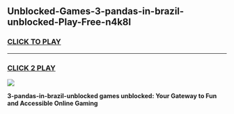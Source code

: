 
## Unblocked-Games-3-pandas-in-brazil-unblocked-Play-Free-n4k8l
<h3>
<a href="https://premium76.site?title=3-pandas-in-brazil-unblocked&ref=10A">CLICK TO PLAY</a></h3>
<hr>

<h3>
<a href="https://premium76.site?title=3-pandas-in-brazil-unblocked&ref=10A">CLICK 2 PLAY</a>
  
</h3>

<a href="https://premium76.site?title=3-pandas-in-brazil-unblocked&ref=10A"><img src="https://clearcache.store/games.png"></a>


**3-pandas-in-brazil-unblocked games unblocked: Your Gateway to Fun and Accessible Online Gaming**
